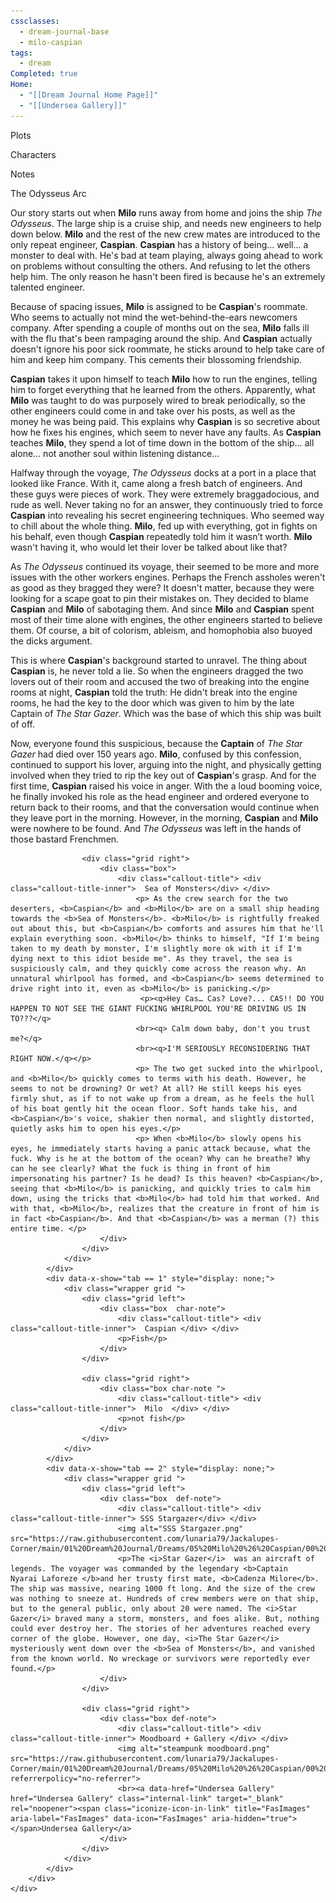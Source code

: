```yaml
---
cssclasses:
  - dream-journal-base
  - milo-caspian
tags:
  - dream
Completed: true
Home:
  - "[[Dream Journal Home Page]]"
  - "[[Undersea Gallery]]"
---
```

<div class="block-language-tabs">
	<div data-x-data="{ tab: 0 }">
		<div class="html-tabs">
			<div class="html-tab html-tab-active" data-x-bind:class="{ 'html-tab-active': tab == 0 }" data-x-on:click="tab = 0"><p>Plots</p></div>
			<div class="html-tab html-tab-not-first" data-x-bind:class="{ 'html-tab-active': tab == 1 }" data-x-on:click="tab = 1"><p>Characters</p></div>
			<div class="html-tab html-tab-not-first" data-x-bind:class="{ 'html-tab-active': tab == 2 }" data-x-on:click="tab = 2"><p>Notes</p></div>
		</div>
		<div class="html-tab-content">
			<div data-x-show="tab == 0" style="">
				<div class="wrapper grid ">
					<div class="grid left">
						<div class="box">
							<div class="callout-title"> <div class="callout-title-inner">  The Odysseus Arc</div> </div>
							<p>Our story starts out when <b><b>Milo</b></b> runs away from home and joins the ship <i><i>The Odysseus</i></i>. The large ship is a cruise ship, and needs new engineers to help down below. <b>Milo</b> and the rest of the new crew mates are introduced to the only repeat engineer, <b>Caspian</b>. <b>Caspian</b> has a history of being… well… a monster to deal with. He's bad at team playing, always going ahead to work on problems without consulting the others. And refusing to let the others help him. The only reason he hasn't been fired is because he's an extremely talented engineer. </p>
							<p> Because of spacing issues, <b>Milo</b> is assigned to be <b>Caspian</b>'s roommate. Who seems to actually not mind the wet-behind-the-ears newcomers company. After spending a couple of months out on the sea, <b>Milo</b> falls ill with the flu that's been rampaging around the ship. And <b>Caspian</b> actually doesn't ignore his poor sick roommate, he sticks around to help take care of him and keep him company. This cements their blossoming friendship. </p>
							<p> <b>Caspian</b> takes it upon himself to teach <b>Milo</b> how to run the engines, telling him to forget everything that he learned from the others. Apparently, what <b>Milo</b> was taught to do was purposely wired to break periodically, so the other engineers could come in and take over his posts, as well as the money he was being paid. This explains why <b>Caspian</b> is so secretive about how he fixes his engines, which seem to never have any faults. As <b>Caspian</b> teaches <b>Milo</b>, they spend a lot of time down in the bottom of the ship… all alone… not another soul within listening distance… </p>
							<p> Halfway through the voyage, <i>The Odysseus</i> docks at a port in a place that looked like France. With it, came along a fresh batch of engineers. And these guys were pieces of work. They were extremely braggadocious, and rude as well. Never taking no for an answer, they continuously tried to force <b>Caspian</b> into revealing his secret engineering techniques. Who seemed way to chill about the whole thing. <b>Milo</b>, fed up with everything, got in fights on his behalf, even though <b>Caspian</b> repeatedly told him it wasn’t worth. <b>Milo</b> wasn't having it, who would let their lover be talked about like that? </p>
							<p> As <i>The Odysseus</i> continued its voyage, their seemed to be more and more issues with the other workers engines. Perhaps the French assholes weren't as good as they bragged they were? It doesn't matter, because they were looking for a scape goat to pin their mistakes on. They decided to blame <b>Caspian</b> and <b>Milo</b> of sabotaging them. And since <b>Milo</b> and <b>Caspian</b> spent most of their time alone with engines, the other engineers started to believe them. Of course, a bit of colorism, ableism, and homophobia also buoyed the dicks argument. </p>
							<p> This is where <b>Caspian</b>'s background started to unravel. The thing about <b>Caspian</b> is, he never told a lie. So when the engineers dragged the two lovers out of their room and accused the two of breaking into the engine rooms at night, <b>Caspian</b> told the truth: He didn't break into the engine rooms, he had the key to the door which was given to him by the late Captain of <i>The Star Gazer</i>. Which was the base of which this ship was built of off. </p>
							<p>Now, everyone found this suspicious, because the <b>Captain</b> of <i>The Star Gazer</i> had died over 150 years ago. <b>Milo</b>, confused by this confession, continued to support his lover, arguing into the night, and physically getting involved when they tried to rip the key out of <b>Caspian</b>'s grasp. And for the first time, <b>Caspian</b> raised his voice in anger. With the a loud booming voice, he finally invoked his role as the head engineer and ordered everyone to return back to their rooms, and that the conversation would continue when they leave port in the morning. However, in the morning, <b>Caspian</b> and <b>Milo</b> were nowhere to be found. And <i>The Odysseus</i> was left in the hands of those bastard Frenchmen.</p>
						</div>
					</div>
					
					<div class="grid right">
						<div class="box">
							<div class="callout-title"> <div class="callout-title-inner">  Sea of Monsters</div> </div>
								<p> As the crew search for the two deserters, <b>Caspian</b> and <b>Milo</b> are on a small ship heading towards the <b>Sea of Monsters</b>. <b>Milo</b> is rightfully freaked out about this, but <b>Caspian</b> comforts and assures him that he'll explain everything soon. <b>Milo</b> thinks to himself, "If I'm being taken to my death by monster, I'm slightly more ok with it if I'm dying next to this idiot beside me". As they travel, the sea is suspiciously calm, and they quickly come across the reason why. An unnatural whirlpool has formed, and <b>Caspian</b> seems determined to drive right into it, even as <b>Milo</b> is panicking.</p>
								 <p><q>Hey Cas… Cas? Love?... CAS!! DO YOU HAPPEN TO NOT SEE THE GIANT FUCKING WHIRLPOOL YOU'RE DRIVING US IN TO???</q>
								<br><q> Calm down baby, don't you trust me?</q> 
								<br><q>I'M SERIOUSLY RECONSIDERING THAT RIGHT NOW.</q></p>
								<p> The two get sucked into the whirlpool, and <b>Milo</b> quickly comes to terms with his death. However, he seems to not be drowning? Or wet? At all? He still keeps his eyes firmly shut, as if to not wake up from a dream, as he feels the hull of his boat gently hit the ocean floor. Soft hands take his, and <b>Caspian</b>'s voice, shakier then normal, and slightly distorted, quietly asks him to open his eyes.</p>
								<p> When <b>Milo</b> slowly opens his eyes, he immediately starts having a panic attack because, what the fuck. Why is he at the bottom of the ocean? Why can he breathe? Why can he see clearly? What the fuck is thing in front of him impersonating his partner? Is he dead? Is this heaven? <b>Caspian</b>, seeing that <b>Milo</b> is panicking, and quickly tries to calm him down, using the tricks that <b>Milo</b> had told him that worked. And with that, <b>Milo</b>, realizes that the creature in front of him is in fact <b>Caspian</b>. And that <b>Caspian</b> was a merman (?) this entire time. </p>
						</div>
					</div>
				</div>				
			</div>
			<div data-x-show="tab == 1" style="display: none;">
				<div class="wrapper grid ">
					<div class="grid left">
						<div class="box  char-note">
							<div class="callout-title"> <div class="callout-title-inner">  Caspian </div> </div>
							<p>Fish</p>
						</div>
					</div>
					
					<div class="grid right">
						<div class="box char-note ">
							<div class="callout-title"> <div class="callout-title-inner">  Milo  </div> </div>
							<p>not fish</p>
						</div>
					</div>
				</div>
			</div>
			<div data-x-show="tab == 2" style="display: none;">
				<div class="wrapper grid ">
					<div class="grid left">
						<div class="box  def-note">
							<div class="callout-title"> <div class="callout-title-inner"> SSS Stargazer</div> </div>
							<img alt="SSS Stargazer.png" src="https://raw.githubusercontent.com/lunaria79/Jackalupes-Corner/main/01%20Dream%20Journal/Dreams/05%20Milo%20%26%20Caspian/00%20Images/SSS%20Stargazer.png">
							<p>The <i>Star Gazer</i>  was an aircraft of legends. The voyager was commanded by the legendary <b>Captain Nyarai Laforeze </b>and her trusty first mate, <b>Cadenza Milore</b>. The ship was massive, nearing 1000 ft long. And the size of the crew was nothing to sneeze at. Hundreds of crew members were on that ship, but to the general public, only about 20 were named. The <i>Star Gazer</i> braved many a storm, monsters, and foes alike. But, nothing could ever destroy her. The stories of her adventures reached every corner of the globe. However, one day, <i>The Star Gazer</i> mysteriously went down over the <b>Sea of Monsters</b>, and vanished from the known world. No wreckage or survivors were reportedly ever found.</p>
						</div>
					</div>
					
					<div class="grid right">
						<div class="box def-note">
							<div class="callout-title"> <div class="callout-title-inner"> Moodboard + Gallery </div> </div>
							<img alt="steampunk moodboard.png" src="https://raw.githubusercontent.com/lunaria79/Jackalupes-Corner/main/01%20Dream%20Journal/Dreams/05%20Milo%20%26%20Caspian/00%20Images/steampunk%20moodboard.png" referrerpolicy="no-referrer">
							<br><a data-href="Undersea Gallery" href="Undersea Gallery" class="internal-link" target="_blank" rel="noopener"><span class="iconize-icon-in-link" title="FasImages" aria-label="FasImages" data-icon="FasImages" aria-hidden="true"></span>Undersea Gallery</a>
						</div>
					</div>
				</div>
			</div>
		</div>
	</div>
</div>